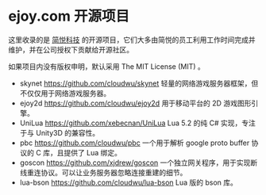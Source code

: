 ejoy.com 开源项目
===========

这里收录的是 [简悦科技](http://ejoy.com) 的开源项目，它们大多由简悦的员工利用工作时间完成并维护，并在公司授权下贡献给开源社区。

如果项目内没有版权申明，默认采用 The MIT License (MIT) 。

* skynet https://github.com/cloudwu/skynet 轻量的网络游戏服务器框架，但不仅仅用于网络游戏服务器。
* ejoy2d https://github.com/cloudwu/ejoy2d 用于移动平台的 2D 游戏图形引擎。
* UniLua https://github.com/xebecnan/UniLua Lua 5.2 的纯 C# 实现，专注于与 Unity3D 的兼容性。
* pbc https://github.com/cloudwu/pbc 一个用于解析 google proto buffer 协议的 C 库，且提供了 Lua 绑定。
* goscon https://github.com/xjdrew/goscon 一个独立网关程序，用于实现断线重连协议。可以让业务服务器忽略连接重建的细节。
* lua-bson https://github.com/cloudwu/lua-bson Lua 版的 bson 库。
